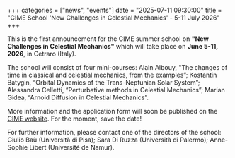 +++
categories = ["news", "events"]
date = "2025-07-11 09:30:00"
title = "CIME School 'New Challenges in Celestial Mechanics' - 5-11 July 2026" 
+++

This is the first announcement for the CIME summer school on **"New Challenges in Celestial Mechanics"**
which will take place on **June 5-11, 2026**, in Cetraro (Italy). 

The school will consist of four mini-courses: Alain Albouy, "The changes of time in classical and celestial mechanics, from the examples”;
Kostantin Batygin, “Orbital Dynamics of the Trans-Neptunian Solar System”; Alessandra Celletti, “Perturbative methods in Celestial Mechanics”;
Marian Gidea, “Arnold Diffusion in Celestial Mechanics”. 

More information and the application form will soon be published on the [CIME website](https://sites.google.com/unifi.it/cime/home-page?authuser=0).
For the moment, save the date!

For further information, please contact one of the directors of the school: Giulio Baù (Università di Pisa); Sara Di Ruzza (Università di Palermo);
Anne-Sophie Libert (Université de Namur).
